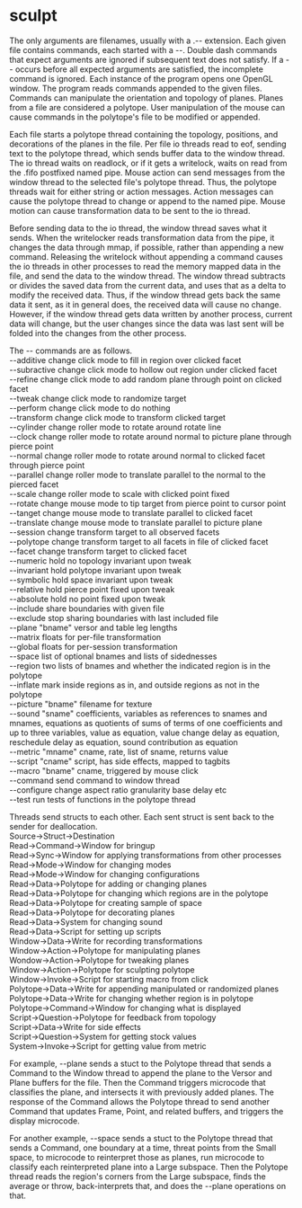 # sculpt

The only arguments are filenames, usually with a .-- extension. Each given file contains commands, each started with a --. Double dash commands that expect arguments are ignored if subsequent text does not satisfy. If a -- occurs before all expected arguments are satisfied, the incomplete command is ignored. Each instance of the program opens one OpenGL window. The program reads commands appended to the given files. Commands can manipulate the orientation and topology of planes. Planes from a file are considered a polytope. User manipulation of the mouse can cause commands in the polytope's file to be modified or appended.

Each file starts a polytope thread containing the topology, positions, and decorations of the planes in the file. Per file io threads read to eof, sending text to the polytope thread, which sends buffer data to the window thread. The io thread waits on readlock, or if it gets a writelock, waits on read from the .fifo postfixed named pipe. Mouse action can send messages from the window thread to the selected file's polytope thread. Thus, the polytope threads wait for either string or action messages. Action messages can cause the polytope thread to change or append to the named pipe. Mouse motion can cause transformation data to be sent to the io thread.

Before sending data to the io thread, the window thread saves what it sends. When the writelocker reads transformation data from the pipe, it changes the data through mmap, if possible, rather than appending a new command. Releasing the writelock without appending a command causes the io threads in other processes to read the memory mapped data in the file, and send the data to the window thread. The window thread subtracts or divides the saved data from the current data, and uses that as a delta to modify the received data. Thus, if the window thread gets back the same data it sent, as it in general does, the received data will cause no change. However, if the window thread gets data written by another process, current data will change, but the user changes since the data was last sent will be folded into the changes from the other process.  

The -- commands are as follows.  
--additive change click mode to fill in region over clicked facet  
--subractive change click mode to hollow out region under clicked facet  
--refine change click mode to add random plane through point on clicked facet  
--tweak change click mode to randomize target  
--perform change click mode to do nothing  
--transform change click mode to transform clicked target  
--cylinder change roller mode to rotate around rotate line  
--clock change roller mode to rotate around normal to picture plane through pierce point  
--normal change roller mode to rotate around normal to clicked facet through pierce point  
--parallel change roller mode to translate parallel to the normal to the pierced facet  
--scale change roller mode to scale with clicked point fixed  
--rotate change mouse mode to tip target from pierce point to cursor point  
--tanget change mouse mode to translate parallel to clicked facet  
--translate change mouse mode to translate parallel to picture plane  
--session change transform target to all observed facets  
--polytope change transform target to all facets in file of clicked facet  
--facet change transform target to clicked facet  
--numeric hold no topology invariant upon tweak  
--invariant hold polytope invariant upon tweak  
--symbolic hold space invariant upon tweak  
--relative hold pierce point fixed upon tweak  
--absolute hold no point fixed upon tweak  
--include share boundaries with given file  
--exclude stop sharing boundaries with last included file  
--plane "bname" versor and table leg lengths  
--matrix floats for per-file transformation  
--global floats for per-session transformation  
--space list of optional bnames and lists of sidednesses  
--region two lists of bnames and whether the indicated region is in the polytope  
--inflate mark inside regions as in, and outside regions as not in the polytope  
--picture "bname" filename for texture  
--sound "sname" coefficients, variables as references to snames and mnames, equations as quotients of sums of terms of one coefficients and up to three variables, value as equation, value change delay as equation, reschedule delay as equation, sound contribution as equation  
--metric "mname" cname, rate, list of sname, returns value  
--script "cname" script, has side effects, mapped to tagbits  
--macro "bname" cname, triggered by mouse click  
--command send command to window thread  
--configure change aspect ratio granularity base delay etc  
--test run tests of functions in the polytope thread  

Threads send structs to each other. Each sent struct is sent back to the sender for deallocation.  
Source->Struct->Destination  
Read->Command->Window for bringup  
Read->Sync->Window for applying transformations from other processes  
Read->Mode->Window for changing modes  
Read->Mode->Window for changing configurations  
Read->Data->Polytope for adding or changing planes  
Read->Data->Polytope for changing which regions are in the polytope  
Read->Data->Polytope for creating sample of space  
Read->Data->Polytope for decorating planes  
Read->Data->System for changing sound  
Read->Data->Script for setting up scripts  
Window->Data->Write for recording transformations  
Window->Action->Polytope for manipulating planes  
Wondow->Action->Polytope for tweaking planes  
Window->Action->Polytope for sculpting polytope  
Window->Invoke->Script for starting macro from click  
Polytope->Data->Write for appending manipulated or randomized planes  
Polytope->Data->Write for changing whether region is in polytope  
Polytope->Command->Window for changing what is displayed  
Script->Question->Polytope for feedback from topology  
Script->Data->Write for side effects  
Script->Question->System for getting stock values  
System->Invoke->Script for getting value from metric  

For example, --plane sends a stuct to the Polytope thread that sends a Command to the Window thread to append the plane to the Versor and Plane buffers for the file. Then the Command triggers microcode that classifies the plane, and intersects it with previously added planes. The response of the Command allows the Polytope thread to send another Command that updates Frame, Point, and related buffers, and triggers the display microcode.

For another example, --space sends a stuct to the Polytope thread that sends a Command, one boundary at a time, threat points from the Small space, to microcode to reinterpret those as planes, run microcode to classify each reinterpreted plane into a Large subspace. Then the Polytope thread reads the region's corners from the Large subspace, finds the average or throw, back-interprets that, and does the --plane operations on that.

